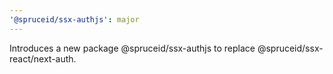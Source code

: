```yaml
---
'@spruceid/ssx-authjs': major
---
```


Introduces a new package @spruceid/ssx-authjs to replace @spruceid/ssx-react/next-auth.
